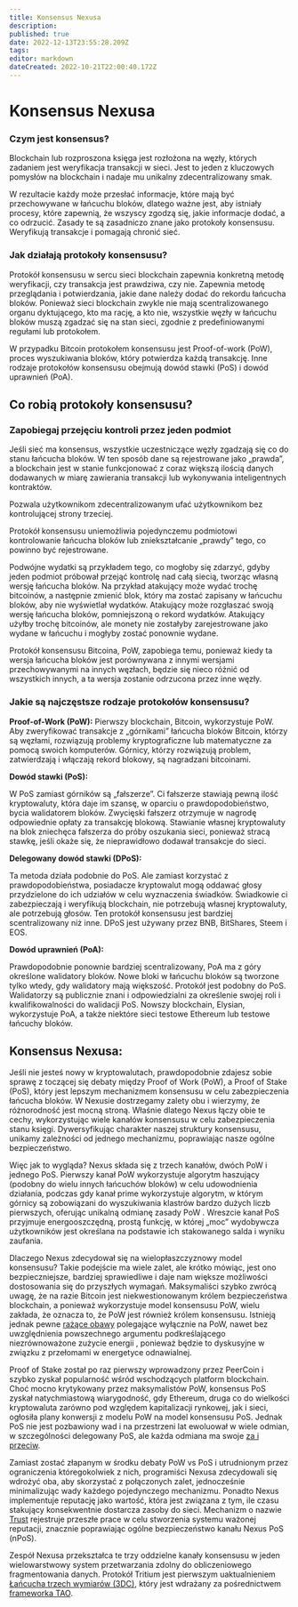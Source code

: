 ```yaml
---
title: Konsensus Nexusa
description: 
published: true
date: 2022-12-13T23:55:28.209Z
tags: 
editor: markdown
dateCreated: 2022-10-21T22:00:40.172Z
---
```


# Konsensus Nexusa
### Czym jest konsensus?

Blockchain lub rozproszona księga jest rozłożona na węzły, których zadaniem jest weryfikacja transakcji w sieci. Jest to jeden z kluczowych pomysłów na blockchain i nadaje mu unikalny zdecentralizowany smak.

W rezultacie każdy może przesłać informacje, które mają być przechowywane w łańcuchu bloków, dlatego ważne jest, aby istniały procesy, które zapewnią, że wszyscy zgodzą się, jakie informacje dodać, a co odrzucić. Zasady te są zasadniczo znane jako protokoły konsensusu. Weryfikują transakcje i pomagają chronić sieć.&#x20;

### Jak działają protokoły konsensusu?

Protokół konsensusu w sercu sieci blockchain zapewnia konkretną metodę weryfikacji, czy transakcja jest prawdziwa, czy nie. Zapewnia metodę przeglądania i potwierdzania, jakie dane należy dodać do rekordu łańcucha bloków. Ponieważ sieci blockchain zwykle nie mają scentralizowanego organu dyktującego, kto ma rację, a kto nie, wszystkie węzły w łańcuchu bloków muszą zgadzać się na stan sieci, zgodnie z predefiniowanymi regułami lub protokołem.

W przypadku Bitcoin protokołem konsensusu jest Proof-of-work (PoW), proces wyszukiwania bloków, który potwierdza każdą transakcję. Inne rodzaje protokołów konsensusu obejmują dowód stawki (PoS) i dowód uprawnień (PoA).

## Co robią protokoły konsensusu?

### **Zapobiegaj przejęciu kontroli przez jeden podmiot**

Jeśli sieć ma konsensus, wszystkie uczestniczące węzły zgadzają się co do stanu łańcucha bloków. W ten sposób dane są rejestrowane jako „prawda”, a blockchain jest w stanie funkcjonować z coraz większą ilością danych dodawanych w miarę zawierania transakcji lub wykonywania inteligentnych kontraktów.

Pozwala użytkownikom zdecentralizowanym ufać użytkownikom bez kontrolującej strony trzeciej.&#x20;

Protokół konsensusu uniemożliwia pojedynczemu podmiotowi kontrolowanie łańcucha bloków lub zniekształcanie „prawdy” tego, co powinno być rejestrowane.

Podwójne wydatki są przykładem tego, co mogłoby się zdarzyć, gdyby jeden podmiot próbował przejąć kontrolę nad całą siecią, tworząc własną wersję łańcucha bloków. Na przykład atakujący może wydać trochę bitcoinów, a następnie zmienić blok, który ma zostać zapisany w łańcuchu bloków, aby nie wyświetlał wydatków. Atakujący może rozgłaszać swoją wersję łańcucha bloków, pomniejszoną o rekord wydatków. Atakujący użyłby trochę bitcoinów, ale monety nie zostałyby zarejestrowane jako wydane w łańcuchu i mogłyby zostać ponownie wydane.

Protokół konsensusu Bitcoina, PoW, zapobiega temu, ponieważ kiedy ta wersja łańcucha bloków jest porównywana z innymi wersjami przechowywanymi na innych węzłach, będzie się nieco różnić od wszystkich innych, a ta wersja zostanie odrzucona przez inne węzły. &#x20;

### **Jakie są najczęstsze rodzaje protokołów konsensusu?**

**Proof-of-Work (PoW):** Pierwszy blockchain, Bitcoin, wykorzystuje PoW. Aby zweryfikować transakcje z „górnikami” łańcucha bloków Bitcoin, którzy są węzłami, rozwiązują problemy kryptograficzne lub matematyczne za pomocą swoich komputerów. Górnicy, którzy rozwiązują problem, zatwierdzają i włączają rekord blokowy, są nagradzani bitcoinami.

**Dowód stawki (PoS):**&#x20;

W PoS zamiast górników są „fałszerze”. Ci fałszerze stawiają pewną ilość kryptowaluty, która daje im szansę, w oparciu o prawdopodobieństwo, bycia walidatorem bloków. Zwycięski fałszerz otrzymuje w nagrodę odpowiednie opłaty za transakcję blokową. Stawianie własnej kryptowaluty na blok zniechęca fałszerza do próby oszukania sieci, ponieważ stracą stawkę, jeśli okaże się, że nieprawidłowo dodawał transakcje do sieci.

**Delegowany dowód stawki (DPoS):**

Ta metoda działa podobnie do PoS. Ale zamiast korzystać z prawdopodobieństwa, posiadacze kryptowalut mogą oddawać głosy przydzielone do ich udziałów w celu wyznaczenia świadków. Świadkowie ci zabezpieczają i weryfikują blockchain, nie potrzebują własnej kryptowaluty, ale potrzebują głosów. Ten protokół konsensusu jest bardziej scentralizowany niż inne. DPoS jest używany przez BNB, BitShares, Steem i EOS.

**Dowód uprawnień (PoA):**

Prawdopodobnie ponownie bardziej scentralizowany, PoA ma z góry określone walidatory bloków. Nowe bloki w łańcuchu bloków są tworzone tylko wtedy, gdy walidatory mają większość. Protokół jest podobny do PoS. Walidatorzy są publicznie znani i odpowiedzialni za określenie swojej roli i kwalifikowalności do walidacji PoS. Nowszy blockchain, Elysian, wykorzystuje PoA, a także niektóre sieci testowe Ethereum lub testowe łańcuchy bloków.

## Konsensus Nexusa:

Jeśli nie jesteś nowy w kryptowalutach, prawdopodobnie zdajesz sobie sprawę z toczącej się debaty między Proof of Work (PoW), a Proof of Stake (PoS), który jest lepszym mechanizmem konsensusu w celu zabezpieczenia łańcucha bloków. W Nexusie dostrzegamy zalety obu i wierzymy, że różnorodność jest mocną stroną. Właśnie dlatego Nexus łączy obie te cechy, wykorzystując wiele kanałów konsensusu w celu zabezpieczenia stanu księgi. Dywersyfikując charakter naszej struktury konsensusu, unikamy zależności od jednego mechanizmu, poprawiając nasze ogólne bezpieczeństwo.

Więc jak to wygląda? Nexus składa się z trzech kanałów, dwóch PoW i jednego PoS. Pierwszy kanał PoW wykorzystuje algorytm haszujący (podobny do wielu innych łańcuchów bloków) w celu udowodnienia działania, podczas gdy kanał prime wykorzystuje algorytm, w którym górnicy są zobowiązani do wyszukiwania klastrów bardzo dużych liczb pierwszych, oferując unikalną odmianę zasady PoW . Wreszcie kanał PoS przyjmuje energooszczędną, prostą funkcję, w której „moc” wydobywcza użytkowników jest określana na podstawie ich stakowanego salda i wyniku zaufania.

Dlaczego Nexus zdecydował się na wielopłaszczyznowy model konsensusu? Takie podejście ma wiele zalet, ale krótko mówiąc, jest ono bezpieczniejsze, bardziej sprawiedliwe i daje nam większe możliwości dostosowania się do przyszłych wymagań. Maksymaliści szybko zwrócą uwagę, że na razie Bitcoin jest niekwestionowanym królem bezpieczeństwa blockchain, a ponieważ wykorzystuje model konsensusu PoW, wielu zakłada, że ​​oznacza to, że PoW jest również królem konsensusu. Istnieją jednak pewne [rażące obawy](https://hackernoon.com/proof-of-work-or-proof-of-waste-9c1710b7f025) polegające wyłącznie na PoW, nawet bez uwzględnienia powszechnego argumentu podkreślającego niezrównoważone zużycie energii , ponieważ będzie to dyskusyjne w związku z przełomami w energetyce odnawialnej.

Proof of Stake został po raz pierwszy wprowadzony przez PeerCoin i szybko zyskał popularność wśród wschodzących platform blockchain. Choć mocno krytykowany przez maksymalistów PoW, konsensus PoS zyskał natychmiastową wiarygodność, gdy Ethereum, druga co do wielkości kryptowaluta zarówno pod względem kapitalizacji rynkowej, jak i sieci, ogłosiła plany konwersji z modelu PoW na model konsensusu PoS. Jednak PoS nie jest pozbawiony wad i na przestrzeni lat ewoluował w wiele odmian, w szczególności delegowany PoS, ale każda odmiana ma swoje [za i przeciw](https://coincodex.com/article/7142/what-is-proof-of-stake/).

Zamiast zostać złapanym w środku debaty PoW vs PoS i utrudnionym przez ograniczenia któregokolwiek z nich, programiści Nexusa zdecydowali się wdrożyć oba, aby skorzystać z połączonych zalet, jednocześnie minimalizując wady każdego pojedynczego mechanizmu. Ponadto Nexus implementuje reputację jako wartość, która jest związana z tym, ile czasu stakujący konsekwentnie dostarcza zasoby do sieci. Mechanizm o nazwie [Trust](/pl/innovations/trust-npos)  rejestruje przeszłe prace w celu stworzenia systemu ważonej reputacji, znacznie poprawiając ogólne bezpieczeństwo kanału Nexus PoS (nPoS).

Zespół Nexusa przekształca te trzy oddzielne kanały konsensusu w jeden wielowarstwowy system przetwarzania zdolny do obliczeniowego fragmentowania danych. Protokół Tritium jest pierwszym uaktualnieniem [Łańcucha trzech wymiarów (3DC)](/pl/innovations/3-dimensional-chain), który jest wdrażany za pośrednictwem[ frameworka TAO](/pl/fundamentals/tao-framework).